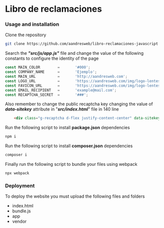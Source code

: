 # Libro de reclamaciones 
### Usage and installation
Clone the repository
```bash
git clone https://github.com/aandresweb/libro-reclamaciones-javascript
```
Search the ***"src/js/app.js"*** file and change the value of the following constants to configure the identity of the page
```javascript
const MAIN_COLOR        =       '#000';
const COMPANY_NAME      =       'Ejemplo';
const MAIN_URL          =       'http://aandresweb.com';
const LOGO_URL          =       'https://aandresweb.com/img/logo-lentes.png';
const FAVICON_URL       =       'https://aandresweb.com/img/logo-lentes.png';
const EMAIL_RECIPIENT   =       'example@mail.com';
const RECAPTCHA_SECRET  =       '###';
```

Also remember to change the public recaptcha key changing the value of ***data-sitekey*** attribute in "***src/index.html***" file in 140 line
```html
    <div class="g-recaptcha d-flex justify-content-center" data-sitekey="###">
```

Run the following script to install **package.json** dependencies
```bash
npm i
```
Run the following script to install **composer.json** dependencies
```bash
composer i
```
Finally run the following script to bundle your files using webpack
```bash
npx webpack
```
### Deployment

To deploy the website you must upload the following files and folders
 - index.html
 - bundle.js
 - app
 - vendor
